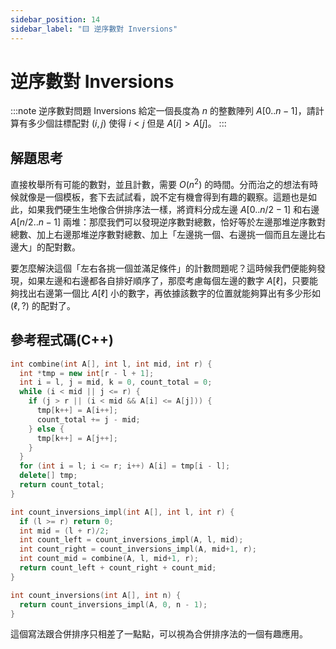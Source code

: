 ```yaml
---
sidebar_position: 14
sidebar_label: "🟨 逆序數對 Inversions"
---
```


# 逆序數對 Inversions

:::note 逆序數對問題 Inversions
給定一個長度為 $n$ 的整數陣列 $A[0..n-1]$，請計算有多少個註標配對 $(i, j)$ 使得 $i < j$ 但是 $A[i] > A[j]$。
:::

## 解題思考

直接枚舉所有可能的數對，並且計數，需要 $O(n^2)$ 的時間。分而治之的想法有時候就像是一個模板，套下去試試看，說不定有機會得到有趣的觀察。這題也是如此，如果我們硬生生地像合併排序法一樣，將資料分成左邊 $A[0..n/2-1]$ 和右邊 $A[n/2..n-1]$ 兩堆：那麼我們可以發現逆序數對總數，恰好等於左邊那堆逆序數對總數、加上右邊那堆逆序數對總數、加上「左邊挑一個、右邊挑一個而且左邊比右邊大」的配對數。

要怎麼解決這個「左右各挑一個並滿足條件」的計數問題呢？這時候我們便能夠發現，如果左邊和右邊都各自排好順序了，那麼考慮每個左邊的數字 $A[\ell]$，只要能夠找出右邊第一個比 $A[\ell]$ 小的數字，再依據該數字的位置就能夠算出有多少形如 $(\ell, ?)$ 的配對了。

## 參考程式碼(C++)

```cpp {7,14}
int combine(int A[], int l, int mid, int r) {
  int *tmp = new int[r - l + 1];
  int i = l, j = mid, k = 0, count_total = 0;
  while (i < mid || j <= r) {
    if (j > r || (i < mid && A[i] <= A[j])) {
      tmp[k++] = A[i++];
      count_total += j - mid;
    } else {
      tmp[k++] = A[j++];
    }
  }
  for (int i = l; i <= r; i++) A[i] = tmp[i - l];
  delete[] tmp;
  return count_total;
}

int count_inversions_impl(int A[], int l, int r) {
  if (l >= r) return 0;
  int mid = (l + r)/2;
  int count_left = count_inversions_impl(A, l, mid);
  int count_right = count_inversions_impl(A, mid+1, r);
  int count_mid = combine(A, l, mid+1, r);
  return count_left + count_right + count_mid;
}

int count_inversions(int A[], int n) {
  return count_inversions_impl(A, 0, n - 1);
}
```

這個寫法跟合併排序只相差了一點點，可以視為合併排序法的一個有趣應用。